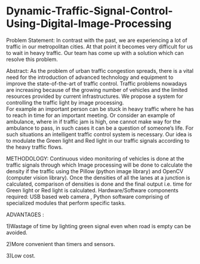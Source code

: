 # Dynamic-Traffic-Signal-Control-Using-Digital-Image-Processing

Problem Statement:  In contrast with the past, we are experiencing a lot of traffic in our metropolitan cities. At that point it becomes very difficult for us to wait in heavy traffic. Our team has come up with a solution which can resolve this problem.

Abstract:    As the problem of urban traffic congestion spreads, there is a vital need for the introduction of advanced technology and equipment to improve the state-of-the-art of traffic control. Traffic problems nowadays are increasing because of the growing number of vehicles and the limited resources provided by current infrastructures. We propose a system for controlling the traffic light by image processing.   
 For example an important person can be stuck in heavy traffic where he has to reach in time for an important meeting. Or consider an example of ambulance, where in if traffic jam is high, one cannot make way for the ambulance to pass, in such cases it can be a question of someone’s life. For such situations an intelligent traffic control system is necessary. 
	Our idea is to modulate the Green light and Red light in our traffic signals according to the heavy traffic flows. 
 
METHODOLOGY:   Continuous video monitoring of vehicles is done at the traffic signals through which Image processing will be done to calculate the density if the traffic using the Pillow (python image library) and OpenCV (computer vision library). Once the densities of all the lanes at a junction is calculated, comparison of densities is done and the final output i.e. time for Green light or Red light is calculated.
Hardware/Software components required: USB based web camera , Python software comprising of specialized modules that perform specific tasks.

ADVANTAGES :  

1)Wastage of time by lighting green signal even when road is empty can be avoided.

2)More convenient than timers and sensors.

3)Low cost.
